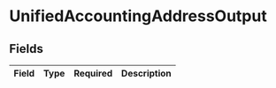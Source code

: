 # UnifiedAccountingAddressOutput


## Fields

| Field       | Type        | Required    | Description |
| ----------- | ----------- | ----------- | ----------- |